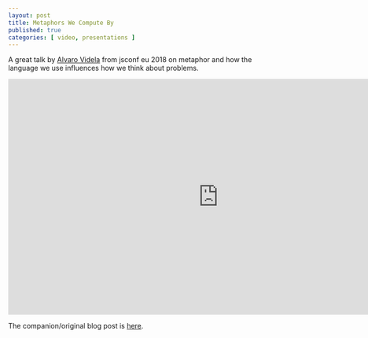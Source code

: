 ```yaml
---
layout: post
title: Metaphors We Compute By
published: true 
categories: [ video, presentations ]
---
```


A great talk by <a href="https://twitter.com/old_sound">Alvaro Videla</a> from jsconf eu 2018 
on metaphor and how the language we use influences how we think about problems.


<iframe width="853" height="480" src="https://www.youtube.com/embed/JrjbX-KX6wQ" 
frameborder="0" 
allow="accelerometer; autoplay; encrypted-media; gyroscope; picture-in-picture" allowfullscreen></iframe>


The companion/original blog post is <a href="http://alvaro-videla.com/2017/01/metaphors-we-code-by.html">here</a>.

